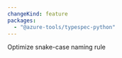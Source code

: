```yaml
---
changeKind: feature
packages:
  - "@azure-tools/typespec-python"
---
```


Optimize snake-case naming rule
